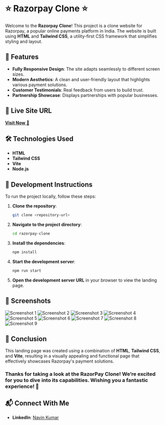# ⭐ Razorpay Clone ⭐

Welcome to the **Razorpay Clone**! This project is a clone website for Razorpay, a popular online payments platform in India. The website is built using **HTML** and **Tailwind CSS**, a utility-first CSS framework that simplifies styling and layout.

## 🌟 Features
- **Fully Responsive Design**: The site adapts seamlessly to different screen sizes.
- **Modern Aesthetics**: A clean and user-friendly layout that highlights various payment solutions.
- **Customer Testimonials**: Real feedback from users to build trust.
- **Partnership Showcase**: Displays partnerships with popular businesses.

## 📌 Live Site URL
[**Visit Now** 🚀](https://razorpay-payment-app.netlify.app/)

## 🛠 Technologies Used
- **HTML**
- **Tailwind CSS**
- **Vite**
- **Node.js**

## 🚀 Development Instructions
To run the project locally, follow these steps:

1. **Clone the repository**: 
   ```bash
   git clone <repository-url>
   ```
2. **Navigate to the project directory**: 
   ```bash
   cd razorpay-clone
   ```
3. **Install the dependencies**: 
   ```bash
   npm install
   ```
4. **Start the development server**: 
   ```bash
   npm run start
   ```
5. **Open the development server URL** in your browser to view the landing page.

## 📸 Screenshots
![Screenshot 1](Screenshots/Screenshot%20(1139).png)
![Screenshot 2](Screenshots/Screenshot%20(1140).png)
![Screenshot 3](Screenshots/Screenshot%20(1141).png)
![Screenshot 4](Screenshots/Screenshot%20(1142).png)
![Screenshot 5](Screenshots/Screenshot%20(1143).png)
![Screenshot 6](Screenshots/Screenshot%20(1144).png)
![Screenshot 7](Screenshots/Screenshot%20(1145).png)
![Screenshot 8](Screenshots/Screenshot%20(1146).png)
![Screenshot 9](Screenshots/Screenshot%20(1147).png)

## 📝 Conclusion
This landing page was created using a combination of **HTML**, **Tailwind CSS**, and **Vite**, resulting in a visually appealing and functional page that effectively showcases Razorpay's payment solutions.

### Thanks for taking a look at the RazorPay Clone! We’re excited for you to dive into its capabilities. Wishing you a fantastic experience!  👋

## 📬 Connect With Me
- **LinkedIn**: [Navin Kumar](https://www.linkedin.com/in/navinkumar0062/)
